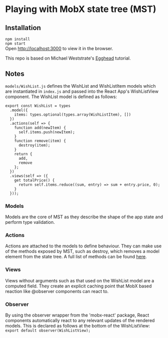 # Playing with MobX state tree (MST)

## Installation
`npm install`  
`npm start`  
Open [http://localhost:3000](http://localhost:3000) to view it in the browser.  

This repo is based on Michael Weststrate's [Egghead][egghead] tutorial. 

[egghead]: https://egghead.io/lessons/react-describe-your-application-domain-using-mobx-state-tree-mst-models

## Notes  
`models/WishList.js` defines the WishList and WishListItem models which are instantiated in `index.js` and passed into the 
React App's WishListView component. The WishList model is defined as follows:   

```
export const WishList = types
  .model({
    items: types.optional(types.array(WishListItem), [])
  })
  .actions(self => {
    function add(newItem) {
      self.items.push(newItem);
    }
    function remove(item) {
      destroy(item);
    }
    return {
      add,
      remove
    };
  })
  .views(self => ({
    get totalPrice() {
      return self.items.reduce((sum, entry) => sum + entry.price, 0);
    }
  }));
```

### Models
Models are the core of MST as they describe the shape of the app state and perform type validation.  

### Actions
Actions are attached to the models to define behaviour. They can make use of the methods exposed by MST,
such as destroy, which removes a model element from the state tree. A full list of methods can be 
found [here][github].  

[github]: https://github.com/mobxjs/mobx-state-tree/blob/master/docs/API/README.md

### Views
Views without arguments such as that used on the WishList model are a computed field. They create an explicit 
caching point that MobX based reaction like @observer components can react to.

### Observer  
By using the observer wrapper from the 'mobx-react' package, React components automatically react to any 
relevant updates of the rendered models. This is declared as follows at the bottom of the WishListView:
`export default observer(WishListView);`  
